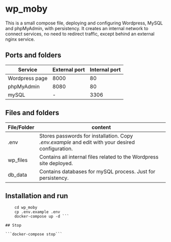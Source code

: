 # wp_moby

This is a small compose file, deploying and configuring Wordpress, MySQL and phpMyAdmin, with persistency. 
It creates an internal network to connect services, no need to redirect traffic, except behind an external nginx service.


## Ports and folders


| Service |External port| Internal port|
|--|--|--|
|Wordpress page|8000|80|
|phpMyAdmin| 8080 | 80 |
|mySQL| - | 3306|


## Files and folders

|File/Folder| content|
|--|--|
|.env|Stores passwords for installation. Copy *.env.example* and edit with your desired configuration.|
|wp_files| Contains all internal files related to the Wordpress site deployed.|
|db_data | Contains databases for mySQL process. Just for persistency. |

 
## Installation and run

```git clone https://github.com/bazuara/wp_moby.git
	cd wp_moby
	cp .env.example .env
	docker-compose up -d ```

## Stop

```docker-compose stop```

